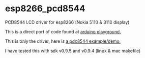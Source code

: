 # esp8266_pcd8544
PCD8544 LCD driver for esp8266 (Nokia 5110 &amp; 3110 display)

This is a direct port of code found at [arduino playground.](http://playground.arduino.cc/Code/PCD8544)

This is only the driver, here is [a pdc8544 example/demo.](https://github.com/eadf/esp8266_pcd8544_example)

I have tested this with sdk v0.9.5 and v0.9.4 (linux & mac makefile)


